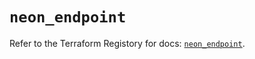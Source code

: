 # `neon_endpoint`

Refer to the Terraform Registory for docs: [`neon_endpoint`](https://registry.terraform.io/providers/kislerdm/neon/0.1.0/docs/resources/endpoint).
